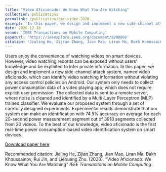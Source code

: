 ```yaml
---
title: "Video Aficionado: We Know What You Are Watching"
collection: publications
permalink: /publication/tmc-video-2020
excerpt: 'In this paper, we design and implement a new side-channel attack system, named video aficionado, which can identify video watching information without violating any access control policies on Android.'
date: 2020-12-18
venue: 'IEEE Transactions on Mobile Computing'
paperurl: 'https://ieeexplore.ieee.org/document/9298868'
citation: 'Jialing He, Zijian Zhang, Jian Mao, Liran Ma, Bakh Khoussainov, Rui Jin, and Liehuang Zhu. (2020). &quot;Video Aficionado: We Know What You Are Watching&quot; <i>IEEE Transactions on Mobile Computing</i>'
---
```

Users enjoy the convenience of watching videos on smart devices. However, video watching records can be exposed without users' knowledge and be exploited to infer private information. In this paper, we design and implement a new side-channel attack system, named video aficionado, which can identify video watching information without violating any access control policies on Android. Our system only needs to collect power consumption data of a video playing app, which does not require explicit user permission. The collected data is sent to a remote server, where noise is cleaned and identified by a Multi-Layer Perceptron (MLP) trained classifier. We evaluate our proposed system through a set of carefully designed experiments. Experimental results demonstrate that our system can make an identification with 74.5% accuracy on average for each 20-second power measurement segment out of 3918 segments collected from 20 videos. To the best of our knowledge, video aficionado is the first real-time power consumption-based video identification system on smart devices.

[Download paper here](https://ieeexplore.ieee.org/document/9298868)

Recommended citation: Jialing He, Zijian Zhang, Jian Mao, Liran Ma, Bakh Khoussainov, Rui Jin, and Liehuang Zhu. (2020). "Video Aficionado: We Know What You Are Watching" <i>IEEE Transactions on Mobile Computing</i>. 